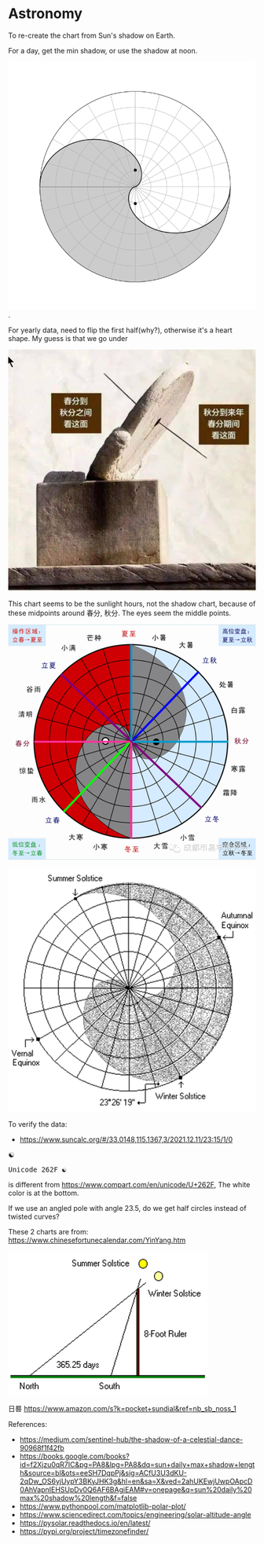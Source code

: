 # Astronomy


To re-create the chart from Sun's shadow on Earth.

For a day, get the min shadow, or use the shadow at noon.

![yingyang](yingyang.png).

For yearly data, need to flip the first half(why?), otherwise it's a heart shape.
My guess is that we go under

![日晷](docs/日晷.png)

This chart seems to be the sunlight hours, not the shadow chart,
because of these midpoints around 春分, 秋分. The eyes seem the middle points.

![二十四节气](docs/二十四节气.png)

![4 seasons](docs/yingyang-4_seasons.png)

To verify the data:
- https://www.suncalc.org/#/33.0148,115.1367,3/2021.12.11/23:15/1/0

☯  <pre>Unicode 262F &#x262F;</pre> is different from https://www.compart.com/en/unicode/U+262F,
The white color is at the bottom. 

If we use an angled pole with angle 23.5, do we get half circles instead of twisted
curves?

These 2 charts are from: https://www.chinesefortunecalendar.com/YinYang.htm

![angle](docs/angles.png)



日晷 https://www.amazon.com/s?k=pocket+sundial&ref=nb_sb_noss_1

References:
- https://medium.com/sentinel-hub/the-shadow-of-a-celestial-dance-90968f1f42fb
- https://books.google.com/books?id=f2Xjzu0qR7IC&pg=PA8&lpg=PA8&dq=sun+daily+max+shadow+length&source=bl&ots=eeSH7DqpPj&sig=ACfU3U3dKU-2qDw_OS6yjUypY3BKyJHK3g&hl=en&sa=X&ved=2ahUKEwjUwpOApcD0AhVapnIEHSUpDv0Q6AF6BAgiEAM#v=onepage&q=sun%20daily%20max%20shadow%20length&f=false
- https://www.pythonpool.com/matplotlib-polar-plot/
- https://www.sciencedirect.com/topics/engineering/solar-altitude-angle
- https://pysolar.readthedocs.io/en/latest/
- https://pypi.org/project/timezonefinder/
